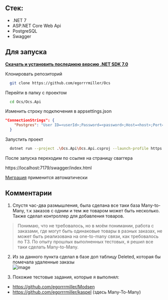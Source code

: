 ## Стек:
- .NET 7
- ASP.NET Core Web Api
- PostgreSQL
- Swagger

## Для запуска

**[Скачать и установить последнюю версию .NET SDK 7.0](https://dotnet.microsoft.com/en-us/download/dotnet/7.0)**

Клонировать репозиторий

```bash
  git clone https://github.com/egorrrmiller/Ocs
```

Перейти в папку с проектом

```bash
  cd Ocs/Ocs.Api
```

Изменить строку подключения в appsettings.json

```json
"ConnectionStrings": {
    "Postgres": "User ID=<userId>;Password=<password>;Host=<host>;Port=<port>;Database=ocs;"
  }
```

Запустить проект

```bash
  dotnet run --project .\Ocs.Api\Ocs.Api.csproj --launch-profile https
```

После запуска переходим по ссылке на страницу сваггера

https://localhost:7179/swagger/index.html

[Миграция](https://github.com/egorrrmiller/Ocs/blob/main/Ocs.Database/Migrations/20230426203026_Init.cs) применится автоматически

## Комментарии
1. Спустя час-два размышления, была сделана все таки база Many-to-Many, т.к заказов с одним и тем же товаром может быть несколько.<br/>
Также сделал контроллер для добавления товаров.
> Понимаю, что не требовалось, но в моём понимании, работа с заказами, где могут быть одинаковые товары в разных заказах, не может быть реализована на one-to-many связи, как требовалось по ТЗ. По опыту прошлых выполненных тестовых, я решил все таки сделать Many-to-Many.

2. Из за данного пункта сделал в базе доп таблицу Deleted, которая бы помечала удаленные заказы<br/>
![image](https://user-images.githubusercontent.com/44502536/234329730-837ca37e-e389-4be5-bdb4-81920a8580d3.png)

3. Похожие тестовые задания, которые я выполнял: 
- https://github.com/egorrrmiller/Modsen
- https://github.com/egorrrmiller/kaspel (здесь Many-To-Many)




